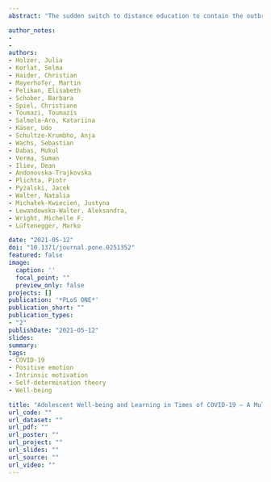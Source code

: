 ```yaml
---
abstract: "The sudden switch to distance education to contain the outbreak of the COVID-19 pandemic has fundamentally altered adolescents’ lives around the globe. The present research aims to identify psychological characteristics that relate to adolescents’ well-being in terms of positive emotion and intrinsic learning motivation, and key characteristics of their learning behavior in a situation of unplanned, involuntary distance education. Following Self-Determination Theory, experienced competence, autonomy, and relatedness were assumed to relate to active learning behavior (i.e., engagement and persistence), and negatively relate to passive learning behavior (i.e., procrastination), mediated via positive emotion and intrinsic learning motivation. Data were collected via online questionnaires in altogether eight countries from Europe, Asia, and North America (N = 25,305) and comparable results across countries were expected. Experienced competence was consistently found to relate to positive emotion and intrinsic learning motivation, and, in turn, active learning behavior in terms of engagement and persistence. The study results further highlight the role of perceived relatedness for positive emotion. The high proportions of explained variance speak in favor of taking these central results into account when designing distance education in times of COVID-19."

author_notes:
- 
- 
authors:
- Holzer, Julia  
- Korlat, Selma  
- Haider, Christian  
- Mayerhofer, Martin  
- Pelikan, Elisabeth
- Schober, Barbara 
- Spiel, Christiane 
- Toumazi, Toumazis 
- Salmela-Aro, Katariina  
- Käser, Udo
- Schultze-Krumbho, Anja
- Wachs, Sebastian
- Dabas, Mukul
- Verma, Suman 
- Iliev, Dean
- Andonovska-Trajkovska
- Plichta, Piotr 
- Pyżalski, Jacek
- Walter, Natalia
- Michałek-Kwiecień, Justyna
- Lewandowska-Walter, Aleksandra, 
- Wright, Michelle F. 
- Lüftenegger, Marko

date: "2021-05-12"
doi: "10.1371/journal.pone.0251352"
featured: false
image: 
  caption: ''
  focal_point: ""
  preview_only: false
projects: []
publication: '*PLoS ONE*'
publication_short: ""
publication_types:
- "2"
publishDate: "2021-05-12"
slides: 
summary:
tags:
- COVID-19
- Positive emotion
- Intrinsic motivation
- Self-determination theory 
- Well-being

title: "Adolescent Well-being and Learning in Times of COVID-19 – A Multi-country Study of Basic Psychological Need Satisfaction, Learning Behavior, and the Mediating Roles of Positive Emotion and Intrinsic Motivation."
url_code: ""
url_dataset: ""
url_pdf: ""
url_poster: ""
url_project: ""
url_slides: ""
url_source: ""
url_video: ""
---
```

